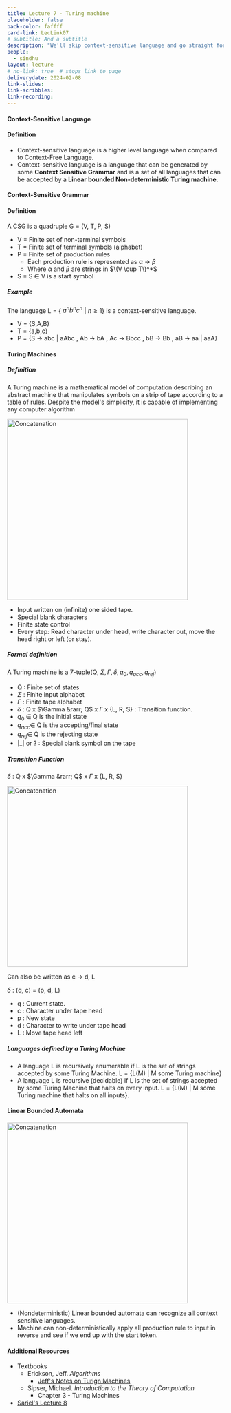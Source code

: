 ```yaml
---
title: Lecture 7 - Turing machine
placeholder: false
back-color: faffff
card-link: LecLink07
# subtitle: And a subtitle
description: "We'll skip context-sensitive language and go straight for Turing recognizable languages and the most important machine in modern computing: the Turing machine"
people:
  - sindhu
layout: lecture
# no-link: true  # stops link to page 
deliverydate: 2024-02-08
link-slides: 
link-scribbles: 
link-recording: 
---
```



<h4>Context-Sensitive Language</h4>

<h4>Definition</h4>

 - Context-sensitive language is a higher level language when compared to Context-Free Language.
 - Context-sensitive language is a language that can be generated by some **Context Sensitive Grammar** and is a set of all languages that can be accepted by a **Linear bounded Non-deterministic Turing machine**.

<h4>Context-Sensitive Grammar</h4>

<h4>Definition</h4>

A CSG is a quadruple G = (V, T, P, S)

- V = Finite set of non-terminal symbols
- T = Finite set of terminal symbols (alphabet)
- P = Finite set of production rules
  - Each production rule is represented as $\alpha$ &rarr; $\beta$
  - Where $\alpha$ and $\beta$ are strings in $\(V \cup T\)^*$ 
- S = S $\in$ V is a start symbol

<h5>Example</h5>

The language L = { $a^{n} b^{n} c^{n}$ \| $n \ge 1$} is a context-sensitive language.

- V = {S,A,B}
- T = {a,b,c}
- P = {S &rarr; abc \| aAbc , Ab &rarr; bA , Ac &rarr; Bbcc , bB &rarr; Bb , aB &rarr; aa \| aaA}

<h4>Turing Machines</h4>
 
 <h5>Definition</h5>

A Turing machine is a mathematical model of computation describing an abstract machine that manipulates symbols on a strip of tape according to a table of rules. Despite the model's simplicity, it is capable of implementing any computer algorithm

<img src="/img/lectures/Lec 8/Turing.png" alt="Concatenation" style="width: 420px;"> 
 
- Input written on (infinite) one sided tape.
- Special blank characters
- Finite state control
- Every step: Read character under head, write character out, move the head right or left (or stay).

<h5>Formal definition</h5>
  
A Turing machine is a 7-tuple(Q, $\Sigma ,\Gamma ,\delta  , q_{0}, q_{acc}, q_{rej}$)

- Q : Finite set of states
- $\Sigma$ : Finite input alphabet
- $\Gamma$ : Finite tape alphabet
- $\delta$ : Q x $\Gamma &rarr; Q$ x $\Gamma$ x {L, R, S\} : Transition function.
- $q_{0}$ $\in$ Q is the initial state
-  $q_{acc} \in$  Q is the accepting/final state
-  $q_{rej} \in$ Q is the rejecting state
-  \|\_\| or ? : Special blank symbol on the tape

<h5>Transition Function</h5>

 $\delta$ : Q x $\Gamma &rarr; Q$ x $\Gamma$ x {L, R, S\}

<img src="/img/lectures/Lec 8/Transition.png" alt="Concatenation" style="width: 420px;"> 
 
Can also be written as c &rarr; d, L

$\delta$ : (q, c) = (p, d, L)

- q : Current state.
- c : Character under tape head
- p : New state
- d : Character to write under tape head
- L : Move tape head left

<h5>Languages defined by a Turing Machine</h5>

- A language L is recursively enumerable if L is the set of strings accepted by some Turing Machine. L = {L(M) \| M some Turing machine}
- A language L is recursive (decidable) if L is the set of strings accepted by some Turing Machine that halts on every input. L = {L(M) \| M some Turing machine that halts on all inputs}.

<h4>Linear Bounded Automata</h4>

<img src="/img/lectures/Lec 8/Linear_Bounded.png" alt="Concatenation" style="width: 420px;"> 

- (Nondeterministic) Linear bounded automata can recognize all context sensitive languages.
- Machine can non-deterministically apply all production rule to input in reverse and see if we end up with the start token.

<h4>Additional Resources</h4>

* Textbooks 
  * Erickson, Jeff. *Algorithms* 
    * [Jeff's Notes on Turign Machines](https://jeffe.cs.illinois.edu/teaching/algorithms/models/06-turing-machines.pdf)
  * Sipser, Michael. *Introduction to the Theory of Computation*
    * Chapter 3 - Turing Machines 
* [Sariel's Lecture 8](https://www.youtube.com/watch?v=G6oNdpaVXa0&list=PLaEwgrahG-Lq4hTscGd88DrC74VOXiBfl&pp=iAQB) 













